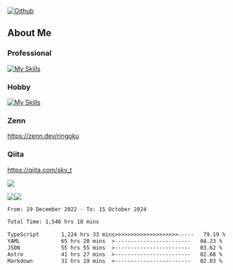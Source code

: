 [![Github](https://img.shields.io/github/followers/skyt-a?label=Follow&style=social)](https://github.com/skyt-a)

## About Me
### Professional
[![My Skills](https://skillicons.dev/icons?i=react,ts,js,nodejs,java,graphql,firebase,githubactions&theme=light)](https://skillicons.dev)
### Hobby
[![My Skills](https://skillicons.dev/icons?i=unity,rust,py&theme=light)](https://skillicons.dev)

### Zenn
https://zenn.dev/ringoku
### Qiita
https://qiita.com/sky_t


![](https://github-profile-summary-cards.vercel.app/api/cards/profile-details?username=skyt-a&theme=default)

![](https://github-profile-summary-cards.vercel.app/api/cards/repos-per-language?username=skyt-a&theme=default)![](https://github-profile-summary-cards.vercel.app/api/cards/stats?username=RinGoku&theme=default)

<!--START_SECTION:waka-->

```txt
From: 19 December 2022 - To: 15 October 2024

Total Time: 1,546 hrs 18 mins

TypeScript       1,224 hrs 33 mins>>>>>>>>>>>>>>>>>>>>-----   79.19 %
YAML             65 hrs 20 mins  >------------------------   04.23 %
JSON             55 hrs 55 mins  >------------------------   03.62 %
Astro            41 hrs 27 mins  >------------------------   02.68 %
Markdown         31 hrs 19 mins  >------------------------   02.03 %
```

<!--END_SECTION:waka-->

